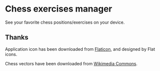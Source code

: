 # Chess exercises manager

See your favorite chess positions/exercises on your device.

## Thanks

Application icon has been downloaded from [Flaticon](https://www.flaticon.com/free-icon/chess_178148?term=chess&page=1&position=70), and designed by Flat icons.

Chess vectors have been downloaded from [Wikimedia Commons](https://commons.wikimedia.org/wiki/Category:SVG_chess_pieces).